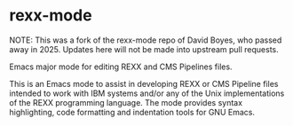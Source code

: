 # rexx-mode

NOTE: This was a fork of the rexx-mode repo of David Boyes, who passed away in 2025.
Updates here will not be made into upstream pull requests.

Emacs major mode for editing REXX and CMS Pipelines files.

This is an Emacs mode to assist in developing REXX or CMS Pipeline files intended to 
work with IBM systems and/or any of the Unix implementations of the REXX programming 
language. The mode provides syntax highlighting, code formatting and indentation tools 
for GNU Emacs.
